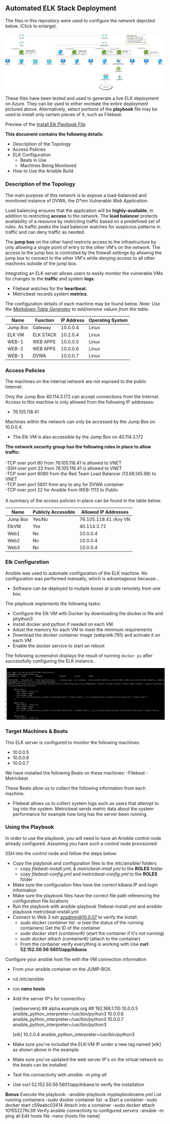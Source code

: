 ## Automated ELK Stack Deployment

The files in this repository were used to configure the network depicted below. (Click to enlarge).

<img src="/images/TopLevelToplogy.JPG"/>

These files have been tested and used to generate a live ELK deployment on Azure. They can be used to either recreate the entire deployment pictured above. Alternatively, select portions of the <b>playbook</b> file may be used to install only certain pieces of it, such as Filebeat.

 Preview of the <a href="ansible/install-elk.yml">Install Elk Playbook File</a>

<b>This document contains the following details:</b>

- Description of the Topology
- Access Policies
- ELK Configuration
  - Beats in Use
  - Machines Being Monitored
- How to Use the Ansible Build


### Description of the Topology

The main purpose of this network is to expose a load-balanced and monitored instance of DVWA, the <i>D*mn Vulnerable Web Application</i>.

Load balancing ensures that the application will be <b>highly-available</b>, in addition to restricting <b>access</b> to the network.  The <b>load balancer</b> protects availability of a resource by restricting traffic based on a predefined set of rules.  As traffic peaks the load balancer watches for suspicous patterns in traffic and can deny traffic as needed.

The <b>jump box</b> on the other hand restricts access to the infrastructure by only allowing a single point of entry to the other VM's on the network.  The access to the jump box is controlled by the firewall settings by allowing the jump box to connect to the other VM's while denying access to all other machines outside of the jump box.

Integrating an ELK server allows users to easily monitor the vulnerable VMs for changes to the <b>traffic</b> and system <b>logs</b>.
- Filebeat watches for the <b>heartbeat</b>.
- Metricbeat records system <b>metrics</b>.

The configuration details of each machine may be found below.
_Note: Use the [Markdown Table Generator](http://www.tablesgenerator.com/markdown_tables) to add/remove values from the table_.

| Name     | Function | IP Address | Operating System |
|----------|----------|------------|------------------|
| Jump Box | Gateway  | 10.0.0.4   | Linux            |
| ELK VM   | ELK STACK| 10.2.0.4   | Linux            |
| WEB-1    | WEB APPS | 10.0.0.5   | Linux            |
| WEB-2    | WEB APPS | 10.0.0.6   | Linux            |
| WEB-3    | DVWA     | 10.0.0.7   | Linux            |

### Access Policies

The machines on the internal network are not exposed to the public Internet. 

Only the Jump Box 40.114.3.172 can accept connections from the Internet. Access to this machine is only allowed from the following IP addresses:
- 76.105.118.41

Machines within the network can only be accessed by the Jump Box on 10.0.0.4.
- The Elk VM is also accessible by the Jump Box on 40.114.3.172

<b>The network security group has the following rules in place to allow traffic:</b><br><br>
-TCP over port 80 from 76.105.118.41 is allowed to VNET<br>
-SSH over port 22 from 76.105.118.41 is allowed to VNET<br>
-TCP over port 8080 from the Red Team Load Balancer (13.68.145.98) to VNET<br>
-TCP over port 5601 from any to any for DVWA container<br>
-TCP over port 22 for Ansible from WEB-1113 to Public<br><br>
A summary of the access policies in place can be found in the table below.<br>

| Name     | Publicly Accessible | Allowed IP Addresses |
|----------|---------------------|----------------------|
| Jump Box | Yes/No              | 76.105.118.41 /Any VN|
| ElkVM    | Yes                 | 40.114.3.72          |
| Web1     | No                  | 10.0.0.4             |
| Web2     | No                  | 10.0.0.4             |
| Web3     | No                  | 10.0.0.4             |
### Elk Configuration

Ansible was used to automate configuration of the ELK machine. No configuration was performed manually, which is advantageous because...
- Software can be deployed to mutiple boxes at scale remotely from one box.

The playbook implements the following tasks:
- Configure the Elk VM with Docker by downloading the docker.io file and phython3
- Install docker and python if needed on each VM
- Adust the memory for each VM to meet the minimum requirements
- Download the docker container image (sebp/elk:791) and activate it on each VM
- Enable the docker service to start on reboot

The following screenshot displays the result of running `docker ps` after successfully configuring the ELK instance.

<img src="/images/Curl.JPG"/>

### Target Machines & Beats
This ELK server is configured to monitor the following machines:
- 10.0.0.5
- 10.0.0.6
- 10.0.0.7

We have installed the following Beats on these machines:
-Filebeat
-Metricbeat

These Beats allow us to collect the following information from each machine:
- Filebeat allows us to collect system logs such as users that attempt to log into the system.  Metricbeat sends metric data about the system performance for example how long has the server been running.

### Using the Playbook
In order to use the playbook, you will need to have an Ansible control node already configured. Assuming you have such a control node provisioned: 

SSH into the control node and follow the steps below:
- Copy the playbook and configuration files to the /etc/ansible/ folders
   - copy <i>filebeat-install.yml</i>, & <i>metricbeat-intall.yml</i> to the <b>ROLES</b> folder
   - copy <i>filebeat-config.yml</i> and <i>metricbeat-config.yml</i> to the <b>ROLES</b> folder
- Make sure the configuration files have the correct kibana IP and login information
- Make sure the playbook files have the correct file path referencing the configuration file locations
- Run the playbook with ansible-playbook filebeat-install.yml and ansible-playbook metricbeat-install.yml
- Connect to Web 3 ssh azadmin@10.0.07 to verify the install.
   - <i>sudo docker container list -a</i> (see the status of the running containers) Get the ID of the container
   - <i>sudo docker start {container#}</i> (start the container if it's not running)
   - <i>sudo docker attach {container#}</i> (attach to the container)
   - From the container verify everything is working with Use <b>curl 52.152.50.56:5601/app/kibana</b>

Configure your ansible host file with the VM connection information
-  From your ansible container on the JUMP-BOX.  
-  cd /etc/ansible
-  run <b><i>nano hosts</i></b>
-  Add the server IP's for connecitivy
   <div>
     [webservers]
      ## alpha.example.org
      ## 192.168.1.110
      10.0.0.5 ansible_python_interpreter=/usr/bin/python3
      10.0.0.6 ansible_python_interpreter=/usr/bin/python3
      10.0.0.7 ansible_python_interpreter=/usr/bin/python3

     [elk]
      10.2.0.4 ansible_python_interpreter=/usr/bin/python3
   </div>
-  Make sure you've included the ELK-VM IP under a new tag named [elk] as shown above in the example.
-  Make sure you've updated the web server IP's on the virtual network so the beats can be installed.
-  Test the connectivity with <i>ansible -m ping all</i>
-  Use curl 52.152.50.56:5601/app/kibana to verify the installation

**Bonus**
	Execute the playbook:
	 -ansible-playbook myplaybookname.yml
 	List running containers
 	 -sudo docker container list -a
	Start a container
	 -sudo docker start c59aabc03414
	Attach into a container
	 -sudo docker attach 101552279c39
	Verify ansible connectivity to configured servers
	 -ansible -m ping all
	Edit hosts file
	 -nano {hosts file name}
